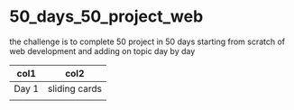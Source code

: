 # 50_days_50_project_web

the challenge is to complete 50 project in 50 days starting from scratch of web development and adding on topic day by day

| col1  | col2          |
| ----- | ------------- |
| Day 1 | sliding cards |
|       |               |
